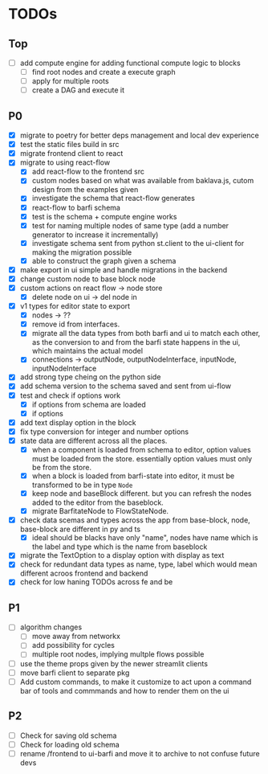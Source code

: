 # TODOs

## Top

-   [ ] add compute engine for adding functional compute logic to blocks
    -   [ ] find root nodes and create a execute graph
    -   [ ] apply for multiple roots
    -   [ ] create a DAG and execute it

## P0

-   [x] migrate to poetry for better deps management and local dev experience
-   [x] test the static files build in src
-   [x] migrate frontend client to react
-   [x] migrate to using react-flow
    -   [x] add react-flow to the frontend src
    -   [x] custom nodes based on what was available from baklava.js, cutom design from the examples given
    -   [x] investigate the schema that react-flow generates
    -   [x] react-flow to barfi schema
    -   [x] test is the schema + compute engine works
    -   [x] test for naming multiple nodes of same type (add a number generator to increase it incrementally)
    -   [x] investigate schema sent from python st.client to the ui-client for making the migration possible
    -   [x] able to construct the graph given a schema
-   [x] make export in ui simple and handle migrations in the backend
-   [x] change custom node to base block node
-   [x] custom actions on react flow -> node store
    -   [x] delete node on ui -> del node in
-   [x] v1 types for editor state to export
    -   [x] nodes -> ??
    -   [x] remove id from interfaces.
    -   [x] migrate all the data types from both barfi and ui to match each other, as the conversion to and from the barfi state happens in the ui, which maintains the actual model
    -   [x] connections -> outputNode, outputNodeInterface, inputNode, inputNodeInterface
-   [x] add strong type cheing on the python side
-   [x] add schema version to the schema saved and sent from ui-flow
-   [x] test and check if options work
    -   [x] if options from schema are loaded
    -   [x] if options
-   [x] add text display option in the block
-   [x] fix type conversion for integer and number options
-   [x] state data are different across all the places.
    -   [x] when a component is loaded from schema to editor, option values must be loaded from the store. essentially option values must only be from the store.
    -   [x] when a block is loaded from barfi-state into editor, it must be transformed to be in type `Node`
    -   [x] keep node and baseBlock different. but you can refresh the nodes added to the editor from the baseblock.
    -   [x] migrate BarfitateNode to FlowStateNode.
-   [x] check data scemas and types across the app from base-block, node, base-block are different in py and ts
    -   [x] ideal should be blacks have only "name", nodes have name which is the label and type which is the name from baseblock
-   [x] migrate the TextOption to a display option with display as text
-   [x] check for redundant data types as name, type, label which would mean different acroos frontend and backend
-   [x] check for low haning TODOs across fe and be

## P1

-   [ ] algorithm changes
    -   [ ] move away from networkx
    -   [ ] add possibility for cycles
    -   [ ] multiple root nodes, implying multple flows possible
-   [ ] use the theme props given by the newer streamlit clients
-   [ ] move barfi client to separate pkg
-   [ ] Add custom commands, to make it customize to act upon a command bar of tools and commmands and how to render them on the ui

## P2

-   [ ] Check for saving old schema
-   [ ] Check for loading old schema
-   [ ] rename /frontend to ui-barfi and move it to archive to not confuse future devs

